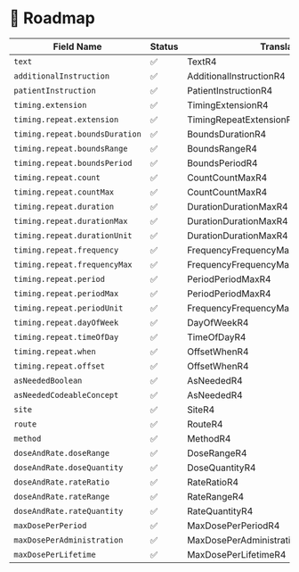 # 🚧 Roadmap

| Field Name                     | Status | Translator                             | Notes |
|--------------------------------|--------|----------------------------------------|-------|
| `text`                         | ✅      | TextR4                                 |       |
| `additionalInstruction`        | ✅      | AdditionalInstructionR4                |       |
| `patientInstruction`           | ✅      | PatientInstructionR4                   |       |
| `timing.extension`             | ✅      | TimingExtensionR4                      |       |
| `timing.repeat.extension`      | ✅      | TimingRepeatExtensionR4                |       |
| `timing.repeat.boundsDuration` | ✅      | BoundsDurationR4                       |       |
| `timing.repeat.boundsRange`    | ✅      | BoundsRangeR4                          |       |
| `timing.repeat.boundsPeriod`   | ✅      | BoundsPeriodR4                         |       |
| `timing.repeat.count`          | ✅      | CountCountMaxR4                        |       |
| `timing.repeat.countMax`       | ✅      | CountCountMaxR4                        |       |
| `timing.repeat.duration`       | ✅      | DurationDurationMaxR4                  |       |
| `timing.repeat.durationMax`    | ✅      | DurationDurationMaxR4                  |       |
| `timing.repeat.durationUnit`   | ✅      | DurationDurationMaxR4                  |       |
| `timing.repeat.frequency`      | ✅      | FrequencyFrequencyMaxR4                |       |
| `timing.repeat.frequencyMax`   | ✅      | FrequencyFrequencyMaxR4                |       |
| `timing.repeat.period`         | ✅      | PeriodPeriodMaxR4                      |       |
| `timing.repeat.periodMax`      | ✅      | PeriodPeriodMaxR4                      |       |
| `timing.repeat.periodUnit`     | ✅      | FrequencyFrequencyMaxPeriodPeriodMaxR4 |       |
| `timing.repeat.dayOfWeek`      | ✅      | DayOfWeekR4                            |       |
| `timing.repeat.timeOfDay`      | ✅      | TimeOfDayR4                            |       |
| `timing.repeat.when`           | ✅      | OffsetWhenR4                           |       |
| `timing.repeat.offset`         | ✅      | OffsetWhenR4                           |       |
| `asNeededBoolean`              | ✅      | AsNeededR4                             |       |
| `asNeededCodeableConcept`      | ✅      | AsNeededR4                             |       |
| `site`                         | ✅      | SiteR4                                 |       |
| `route`                        | ✅      | RouteR4                                |       |
| `method`                       | ✅      | MethodR4                               |       |
| `doseAndRate.doseRange`        | ✅      | DoseRangeR4                            |       |
| `doseAndRate.doseQuantity`     | ✅      | DoseQuantityR4                         |       |
| `doseAndRate.rateRatio`        | ✅      | RateRatioR4                            |       |
| `doseAndRate.rateRange`        | ✅      | RateRangeR4                            |       |
| `doseAndRate.rateQuantity`     | ✅      | RateQuantityR4                         |       |
| `maxDosePerPeriod`             | ✅      | MaxDosePerPeriodR4                     |       |
| `maxDosePerAdministration`     | ✅      | MaxDosePerAdministrationR4             |       |
| `maxDosePerLifetime`           | ✅      | MaxDosePerLifetimeR4                   |       |

